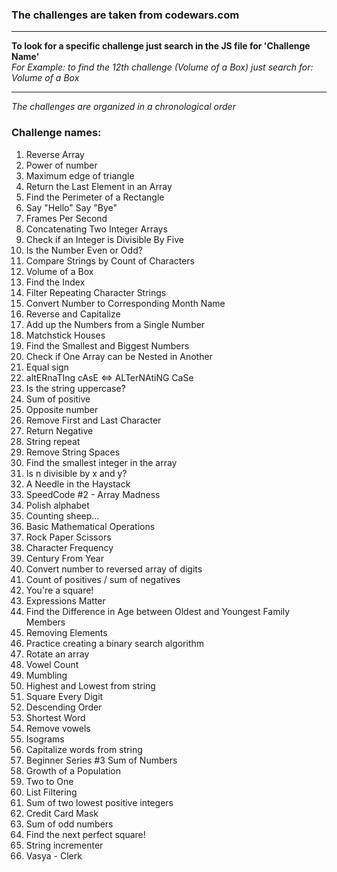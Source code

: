 ### The challenges are taken from codewars.com
***
**To look for a specific challenge just search in the JS file for 'Challenge Name'**  
_For Example: to find the 12th challenge (Volume of a Box) just search for: Volume of a Box_
***
_The challenges are organized in a chronological order_

### Challenge names:
1. Reverse Array
2. Power of number
3. Maximum edge of triangle
4. Return the Last Element in an Array
5. Find the Perimeter of a Rectangle
6. Say "Hello" Say "Bye"
7. Frames Per Second
8. Concatenating Two Integer Arrays
9. Check if an Integer is Divisible By Five
10. Is the Number Even or Odd?
11. Compare Strings by Count of Characters
12. Volume of a Box
13. Find the Index
14. Filter Repeating Character Strings
15. Convert Number to Corresponding Month Name
16. Reverse and Capitalize
17. Add up the Numbers from a Single Number
18. Matchstick Houses
19. Find the Smallest and Biggest Numbers
20. Check if One Array can be Nested in Another
21. Equal sign
22. altERnaTIng cAsE <=> ALTerNAtiNG CaSe
23. Is the string uppercase?
24. Sum of positive
25. Opposite number
26. Remove First and Last Character
27. Return Negative
28. String repeat
29. Remove String Spaces
30. Find the smallest integer in the array
31. Is n divisible by x and y?
32. A Needle in the Haystack
33. SpeedCode #2 - Array Madness
34. Polish alphabet
35. Counting sheep...
36. Basic Mathematical Operations
37. Rock Paper Scissors
38. Character Frequency
39. Century From Year
40. Convert number to reversed array of digits
41. Count of positives / sum of negatives
42. You're a square!
43. Expressions Matter
44. Find the Difference in Age between Oldest and Youngest Family Members
45. Removing Elements
46. Practice creating a binary search algorithm
47. Rotate an array
48. Vowel Count
49. Mumbling
50. Highest and Lowest from string
51. Square Every Digit
52. Descending Order
53. Shortest Word
54. Remove vowels
55. Isograms
56. Capitalize words from string
57. Beginner Series #3 Sum of Numbers
58. Growth of a Population
59. Two to One
60. List Filtering
61. Sum of two lowest positive integers
62. Credit Card Mask
63. Sum of odd numbers
64. Find the next perfect square!
65. String incrementer
66. Vasya - Clerk
